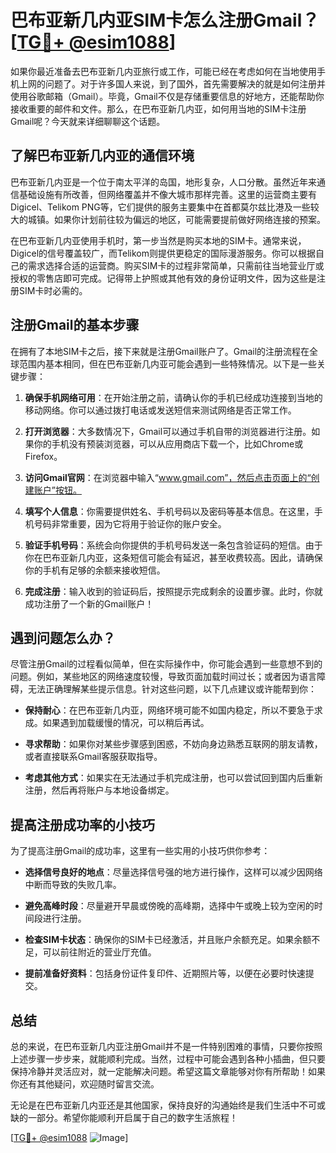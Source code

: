 # 巴布亚新几内亚SIM卡怎么注册Gmail？[[TG💪+ @esim1088](https://t.me/s/esim1088)]

如果你最近准备去巴布亚新几内亚旅行或工作，可能已经在考虑如何在当地使用手机上网的问题了。对于许多国人来说，到了国外，首先需要解决的就是如何注册并使用谷歌邮箱（Gmail）。毕竟，Gmail不仅是存储重要信息的好地方，还能帮助你接收重要的邮件和文件。那么，在巴布亚新几内亚，如何用当地的SIM卡注册Gmail呢？今天就来详细聊聊这个话题。

## 了解巴布亚新几内亚的通信环境

巴布亚新几内亚是一个位于南太平洋的岛国，地形复杂，人口分散。虽然近年来通信基础设施有所改善，但网络覆盖并不像大城市那样完善。这里的运营商主要有Digicel、Telikom PNG等，它们提供的服务主要集中在首都莫尔兹比港及一些较大的城镇。如果你计划前往较为偏远的地区，可能需要提前做好网络连接的预案。

在巴布亚新几内亚使用手机时，第一步当然是购买本地的SIM卡。通常来说，Digicel的信号覆盖较广，而Telikom则提供更稳定的国际漫游服务。你可以根据自己的需求选择合适的运营商。购买SIM卡的过程非常简单，只需前往当地营业厅或授权的零售店即可完成。记得带上护照或其他有效的身份证明文件，因为这些是注册SIM卡时必需的。

## 注册Gmail的基本步骤

在拥有了本地SIM卡之后，接下来就是注册Gmail账户了。Gmail的注册流程在全球范围内基本相同，但在巴布亚新几内亚可能会遇到一些特殊情况。以下是一些关键步骤：

1. **确保手机网络可用**：在开始注册之前，请确认你的手机已经成功连接到当地的移动网络。你可以通过拨打电话或发送短信来测试网络是否正常工作。

2. **打开浏览器**：大多数情况下，Gmail可以通过手机自带的浏览器进行注册。如果你的手机没有预装浏览器，可以从应用商店下载一个，比如Chrome或Firefox。

3. **访问Gmail官网**：在浏览器中输入“www.gmail.com”，然后点击页面上的“创建账户”按钮。

4. **填写个人信息**：你需要提供姓名、手机号码以及密码等基本信息。在这里，手机号码非常重要，因为它将用于验证你的账户安全。

5. **验证手机号码**：系统会向你提供的手机号码发送一条包含验证码的短信。由于你在巴布亚新几内亚，这条短信可能会有延迟，甚至收费较高。因此，请确保你的手机有足够的余额来接收短信。

6. **完成注册**：输入收到的验证码后，按照提示完成剩余的设置步骤。此时，你就成功注册了一个新的Gmail账户！

## 遇到问题怎么办？

尽管注册Gmail的过程看似简单，但在实际操作中，你可能会遇到一些意想不到的问题。例如，某些地区的网络速度较慢，导致页面加载时间过长；或者因为语言障碍，无法正确理解某些提示信息。针对这些问题，以下几点建议或许能帮到你：

- **保持耐心**：在巴布亚新几内亚，网络环境可能不如国内稳定，所以不要急于求成。如果遇到加载缓慢的情况，可以稍后再试。
  
- **寻求帮助**：如果你对某些步骤感到困惑，不妨向身边熟悉互联网的朋友请教，或者直接联系Gmail客服获取指导。

- **考虑其他方式**：如果实在无法通过手机完成注册，也可以尝试回到国内后重新注册，然后再将账户与本地设备绑定。

## 提高注册成功率的小技巧

为了提高注册Gmail的成功率，这里有一些实用的小技巧供你参考：

- **选择信号良好的地点**：尽量选择信号强的地方进行操作，这样可以减少因网络中断而导致的失败几率。

- **避免高峰时段**：尽量避开早晨或傍晚的高峰期，选择中午或晚上较为空闲的时间段进行注册。

- **检查SIM卡状态**：确保你的SIM卡已经激活，并且账户余额充足。如果余额不足，可以前往附近的营业厅充值。

- **提前准备好资料**：包括身份证件复印件、近期照片等，以便在必要时快速提交。

## 总结

总的来说，在巴布亚新几内亚注册Gmail并不是一件特别困难的事情，只要你按照上述步骤一步步来，就能顺利完成。当然，过程中可能会遇到各种小插曲，但只要保持冷静并灵活应对，就一定能解决问题。希望这篇文章能够对你有所帮助！如果你还有其他疑问，欢迎随时留言交流。

无论是在巴布亚新几内亚还是其他国家，保持良好的沟通始终是我们生活中不可或缺的一部分。希望你能顺利开启属于自己的数字生活旅程！

[[TG💪+ @esim1088](https://t.me/s/esim1088) ![Image](https://i.postimg.cc/4NQfJmqS/Snipaste-2025-05-13-00-14-12.png)]